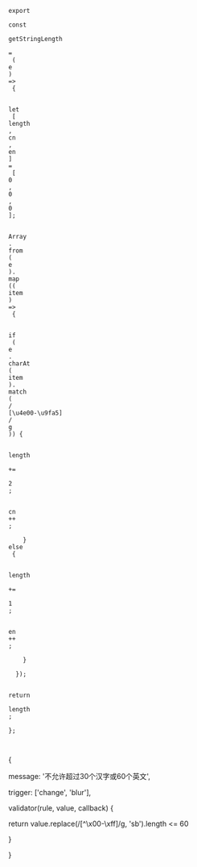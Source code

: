 ```
export
 
const
 
getStringLength
 
=
 (
e
) 
=>
 {
```

```
  
let
 [
length
, 
cn
, 
en
] 
=
 [
0
, 
0
, 
0
];
```

```
  
Array
.
from
(
e
).
map
((
item
) 
=>
 {
```

```
    
if
 (
e
.
charAt
(
item
).
match
(
/
[\u4e00-\u9fa5]
/
g
)) {
```

```
      
length
 
+=
 
2
;
```

```
      
cn
++
;
```

```
    } 
else
 {
```

```
      
length
 
+=
 
1
;
```

```
      
en
++
;
```

```
    }
```

```
  });
```

```
  
return
 
length
;
```

```
};



```

{

message: '不允许超过30个汉字或60个英文',

trigger: ['change', 'blur'],

validator(rule, value, callback) {

return value.replace(/[^\x00-\xff]/g, 'sb').length <= 60

}

}